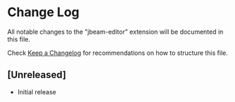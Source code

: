 # Change Log

All notable changes to the "jbeam-editor" extension will be documented in this file.

Check [Keep a Changelog](http://keepachangelog.com/) for recommendations on how to structure this file.

## [Unreleased]

- Initial release